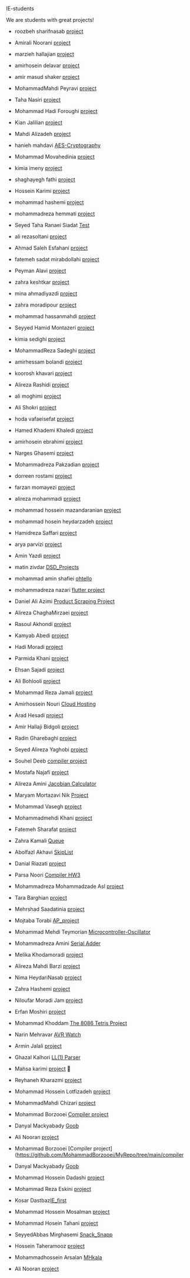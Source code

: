 IE-students

We are students with great projects!

- roozbeh sharifnasab [project](https://github.com/rsharifnasab/os_project)

- Amirali Noorani [project](https://github.com/holyamirali/Q2_IE_HW1)

- marzieh hallajian [project](https://github.com/MarziehHH/hw1Internet.git)

- amirhosein delavar [project](https://github.com/AmirhoseinDelavar/Python-CheatSheet)

- amir masud shaker [project](https://github.com/amshaker/Hello-World)

- MohammadMahdi Peyravi [project](https://github.com/mmpeyravi/mmpeyravi.git)

- Taha Nasiri [project](https://github.com/tahanasiri/IE_Repository)

- Mohammad Hadi Foroughi [project](https://github.com/hadiforoughi/AnonymousChat)

- Kian Jalilian [project](https://github.com/kianjalilian/git-homework)

- Mahdi Alizadeh [project](https://github.com/MahdiAlizadeh1/IE-HW1)

- hanieh mahdavi [AES-Cryptography](https://github.com/haniehm26/AES-Cryptography)

- Mohammad Movahedinia [project](https://github.com/Immohammad/Ie-homework.git)

- kimia imeny [project](https://github.com/Kimiaimeni/hello-world.git)

- shaghayegh fathi [project](https://github.com/ShaghayeghFathi/Git-HW.git)

- Hossein Karimi [project](https://github.com/H-Karimi/UniversityManagementBackend)

- mohammad hashemi [project](https://github.com/M-Hsh/Parkinson)

- mohammadreza hemmati [project](https://github.com/MoHemmati/netProject)

- Seyed Taha Ranaei Siadat [Test](https://github.com/strs2000/Test)

- ali rezasoltani [project](https://github.com/AliRezasoltani1/Internet-engineering-HW1)

- Ahmad Saleh Esfahani [project](https://github.com/AhmadSalehEsfahani/git-learning)

- fatemeh sadat mirabdollahi [project](https://github.com/fatemehMirabdollahi/to-do)

- Peyman Alavi [project](https://github.com/peyman-alv/internet-engineering)

- zahra keshtkar [project](https://github.com/zkeshtkar/url.git)

- mina ahmadiyazdi [project](https://github.com/mina2430/urlShortener)

- zahra moradipour [project](https://github.com/zmp78/homework)

- mohammad hassanmahdi [project](https://github.com/mohammadhm99/simple-weather-app.git)

- Seyyed Hamid Montazeri [project](https://github.com/hamidhandid/software_test_final_project)

- kimia sedighi [project](https://github.com/kimiasedighi/IE-git-hw)

- MohammadReza Sadeghi [project](https://github.com/MRSadeghi78/Quoridor)

- amirhessam bolandi [project](https://github.com/ahessamb/OS_Project_Hospital)

- koorosh khavari [project](https://github.com/NukaColaQuantum666/IEHomeworks)

- Alireza Rashidi [project](https://github.com/Alirezaprogramerrd99/OnlineShoping-backend.git)

- ali moghimi [project](https://github.com/AliMoghimii/AES128-Encryptor-Decryptor-KeyGenerator.git)

- Ali Shokri [project](https://github.com/alishokri1661s/LL1-Parser)

- hoda vafaeisefat [project](https://github.com/hodaVS/netHw)

- Hamed Khademi Khaledi [project](https://github.com/hamedkhaledi/Compiler-Project)

- amirhosein ebrahimi [project](https://github.com/EbrahimiAmirHosein/Internet_Eng-HW1)

- Narges Ghasemi [project](https://github.com/NNargesNN/News-Classification)

- Mohammadreza Pakzadian [project](https://github.com/mrp-78/Text-Editore)

- dorreen rostami [project](https://github.com/DorreenRostami/SBU_elasticSearch)

- farzan momayezi [project](https://github.com/Farzan-lab/git_hw_p2.git)

- alireza mohammadi [project](https://github.com/AliirezaMohammadii/AliirezaMohammadii/)

- mohammad hossein mazandaranian [project](https://github.com/modos/ie-github-homework)

- mohammad hosein heydarzadeh [project](https://github.com/heidarzade-mh/IE-home-work-1)

- Hamidreza Saffari [project](https://github.com/hamidds/Astar-Search)

- arya parvizi [project](https://github.com/ph504/ai-computer-assignment1-eight-puzzle)

- Amin Yazdi [project](https://github.com/mayazdi/Simple-Python-Network-Simulator)

- matin zivdar [DSD_Projects](https://github.com/zivdar001matin/DSD_Projects)

- mohammad amin shafiei [ohtello](https://github.com/Mamin78/Othello)

- mohammadreza nazari [flutter project](https://github.com/mohammadreza0852/shop_app)

- Daniel Ali Azimi [Product Scraping Project](https://github.com/Danny1379/Product_info_scraping)

- Alireza ChaghaMirzaei [project](https://github.com/achm25/IE-hw1)

- Rasoul Akhondi [project](https://github.com/Rasoul-Akhondi/git1_Q2)

- Kamyab Abedi [project](https://github.com/KamyabAbedi/BreastCancerCoimbra)

- Hadi Moradi [project](https://github.com/hadimp2000/IE-git-homework)

- Parmida Khani [project](https://github.com/parmida-khani/net-hw)

- Ehsan Sajadi [project](https://github.com/ehsansajadi/Quoridor)

- Ali Bohlooli [project](https://github.com/alibli/behzad-shop)

- Mohammad Reza Jamali [project](https://github.com/mrezaj79/git-hw)

- Amirhossein Nouri [Cloud Hosting](https://github.com/amirhosseinNouri/cloud-hosting-front)

- Arad Hesadi [project](https://github.com/aradhessadi/IEProj-Contacts)

- Amir Hallaji Bidgoli [project](https://github.com/amirhallaji/OS-Project)

- Radin Gharebaghi [project](https://github.com/radinghr/UniTest)

- Seyed Alireza Yaghobi [project](https://github.com/armiinygh/Othello_game)

- Souhel Deeb [compiler project](https://github.com/souheldeeb123/IEcourse)

- Mostafa Najafi [project](https://github.com/cursedclock/data-structures)

- Alireza Amini [Jacobian Calculator](https://github.com/alirezaamn/jacobian-calculator)

- Maryam Mortazavi Nik [Project](https://github.com/MaryamNikk/IE-HW2.git)

- Mohammad Vasegh [project](https://github.com/mesmol/Internet-Engineering-Homework)

- Mohammadmehdi Khani [project](https://github.com/MohammadmehdiKhani/prof-in-github)

- Fatemeh Sharafat [project](https://github.com/fatemehSharafat/Internet-Engineering.github-io.git)

- Zahra Kamali [Queue](https://github.com/zahra-kamali/git-hw)

- Abolfazl Akhavi [SkipList](https://github.com/Abolfazlak/git)

- Danial Riazati [project](https://github.com/danial-riazati/git_hw)

- Parsa Noori [Compiler HW3](https://github.com/parsanoori/CompilerHW3)

- Mohammadreza Mohammadzade Asl [project](https://github.com/Mohammadreza-mz/ShatranjClient)

- Tara Barghian [project](https://github.com/taraBarghian/AI-Driven-Othello)

- Mehrshad Saadatinia [project](https://github.com/mehrshad-sdtn/IE_git_hw)

- Mojtaba Torabi [AP_project](https://github.com/MojtabaTorabiii/MoToDo)

- Mohammad Mehdi Teymorian [Microcontroller-Oscillator](https://github.com/mehditeymorian/Microcontroller-Oscillator)

- Mohammadreza Amini [Serial Adder](https://github.com/mrezaamini/Serial-Adder)

- Melika Khodamoradi  [project](https://github.com/melikakhodamoradi1/Hello-World.git)

- Alireza Mahdi Barzi [project](https://github.com/ambrz77/ie-git-hw)

- Nima HeydariNasab [project](https://github.com/nimah79/tidb-enhanced)

- Zahra Hashemi [project](https://github.com/zahra-zibzee/Audacity-app)

- Niloufar Moradi Jam [project](https://github.com/niloufarmj/flutter-prectice)

- Erfan Moshiri [project](https://github.com/erfanmoshiri/UrlShortenerService)

- Mohammad Khoddam [The 8086 Tetris Project](https://github.com/mkh2097/Tetris-Assembly-8086)

- Narin Mehravar [AVR Watch](https://github.com/NarinM/Internet-Engineering-Exercise)

- Armin Jalali [project](https://github.com/arminjm/git-hw)

- Ghazal Kalhori [LL(1) Parser](https://github.com/GKalhori/LL1_Parser/)

- Mahsa karimi [project](https://github.com/mhkarimi78/baseProject.git)
🙂
- Reyhaneh Kharazmi [project](https://github.com/Reyhannaaa/MyRepo)

- Mohammad Hossein Lotfizadeh [project](https://github.com/smhlotfi/displan)

- MohammadMahdi Chizari [project](https://github.com/MMChizari/NetCourseRepository)

- Mohammad Borzooei [Compiler project](https://github.com/MohammadBorzooei/MyRepo/tree/main/compiler)

- Danyal Mackyabady [Goob](https://github.com/DanialDMQ/Goob)

- Ali Nooran [project](https://github.com/alinooran/GitExercise.git)

- Mohammad Borzooei [Compiler project](https://github.com/MohammadBorzooei/MyRepo/tree/main/compiler
 
- Danyal Mackyabady [Goob](https://github.com/DanialDMQ/Goob)

- Mohammad Hossein Dadashi [project](https://github.com/MohammadHoseinDadashi/covid-monitor)

- Mohammad Reza Eskini [project](https://github.com/mreskini/IE-GIT-HW.git)

- Kosar Dastbaz[IE_first](https://github.com/KosarDst/IE_first.git)

- Mohammad Hossein Mosalman [project](https://github.com/mosalman1379/IE_GIT)

- Mohammad Hosein Tahani [project](https://github.com/miganmht/azRiz)

- SeyyedAbbas Mirghasemi [Snack_Snapp](https://github.com/samirghasemi/Snack_Snapp)

- Hossein Taheramooz [project](https://github.com/hosseintrz/IE-test)

- Mohammadhossein Arsalan [MHkala](https://github.com/ARSERLIN/MHkala.git)

- Ali Nooran [project](https://github.com/alinooran/IE-hw)
